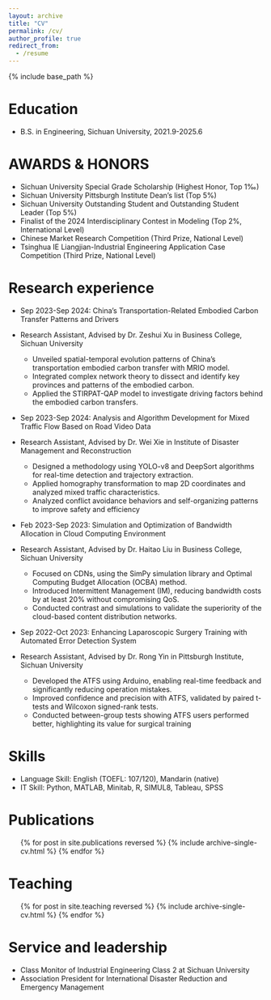 ```yaml
---
layout: archive
title: "CV"
permalink: /cv/
author_profile: true
redirect_from:
  - /resume
---
```


{% include base_path %}

Education
======
* B.S. in Engineering, Sichuan University, 2021.9-2025.6

AWARDS & HONORS
======
* Sichuan University Special Grade Scholarship (Highest Honor, Top 1‰)
* Sichuan University Pittsburgh Institute Dean’s list (Top 5%)
* Sichuan University Outstanding Student and Outstanding Student Leader (Top 5%)
* Finalist of the 2024 Interdisciplinary Contest in Modeling (Top 2%, International Level)
* Chinese Market Research Competition (Third Prize, National Level)
* Tsinghua IE Liangjian-Industrial Engineering Application Case Competition (Third Prize, National Level)

Research experience
======
* Sep 2023-Sep 2024: China’s Transportation-Related Embodied Carbon Transfer Patterns and Drivers
* Research Assistant, Advised by Dr. Zeshui Xu in Business College, Sichuan University
  * Unveiled spatial-temporal evolution patterns of China’s transportation embodied carbon transfer with MRIO model.
  * Integrated complex network theory to dissect and identify key provinces and patterns of the embodied carbon.
  * Applied the STIRPAT-QAP model to investigate driving factors behind the embodied carbon transfers.

* Sep 2023-Sep 2024: Analysis and Algorithm Development for Mixed Traffic Flow Based on Road Video Data
* Research Assistant, Advised by Dr. Wei Xie in Institute of Disaster Management and Reconstruction
  * Designed a methodology using YOLO-v8 and DeepSort algorithms for real-time detection and trajectory extraction.
  * Applied homography transformation to map 2D coordinates and analyzed mixed traffic characteristics.
  * Analyzed conflict avoidance behaviors and self-organizing patterns to improve safety and efficiency

* Feb 2023-Sep 2023: Simulation and Optimization of Bandwidth Allocation in Cloud Computing Environment
* Research Assistant, Advised by Dr. Haitao Liu in Business College, Sichuan University
  * Focused on CDNs, using the SimPy simulation library and Optimal Computing Budget Allocation (OCBA) method.
  * Introduced Intermittent Management (IM), reducing bandwidth costs by at least 20% without compromising QoS.
  * Conducted contrast and simulations to validate the superiority of the cloud-based content distribution networks.

* Sep 2022-Oct 2023: Enhancing Laparoscopic Surgery Training with Automated Error Detection System
* Research Assistant, Advised by Dr. Rong Yin in Pittsburgh Institute, Sichuan University
  * Developed the ATFS using Arduino, enabling real-time feedback and significantly reducing operation mistakes.
  * Improved confidence and precision with ATFS, validated by paired t-tests and Wilcoxon signed-rank tests.
  * Conducted between-group tests showing ATFS users performed better, highlighting its value for surgical training


Skills
======
* Language Skill: English (TOEFL: 107/120), Mandarin (native)
* IT Skill: Python, MATLAB, Minitab, R, SIMUL8, Tableau, SPSS

Publications
======
  <ul>{% for post in site.publications reversed %}
    {% include archive-single-cv.html %}
  {% endfor %}</ul>
  
Teaching
======
  <ul>{% for post in site.teaching reversed %}
    {% include archive-single-cv.html %}
  {% endfor %}</ul>
  
Service and leadership
======
* Class Monitor of Industrial Engineering Class 2 at Sichuan University
* Association President for International Disaster Reduction and Emergency Management
